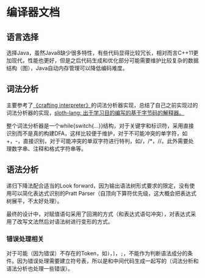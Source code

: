 # 编译器文档

## 语言选择

选择Java，虽然Java8缺少很多特性，有些代码显得比较冗长，相对而言C++11更加现代，性能也更好，但是之后代码生成和优化部分可能需要维护比较复杂的数据结构（图），Java自动内存管理可以降低编码难度。

## 词法分析

主要参考了[《crafting interpreter》](http://www.craftinginterpreters.com/)的词法分析器实现，总结了自己之前实现过的词法分析器的实现，[sloth-lang: 出于学习目的编写的基于字节码的解释器。](https://gitee.com/aaicy64/sloth-lang)

整个词法分析器是一个while{switch{...}}结构，对于关键字和标识符，采用直接识别而不是真的构建DFA，这样比较便于维护，对于不可能冲突的单字符，如+，-，直接识别，对于可能冲突的单双字符进行特判，如/，/*，//。此外需要处理数字串、注释和格式字符串等。

## 语法分析

递归下降法配合适当的Look forward，因为输出语法树形式要求的限定，没有使用可以简化表达式识别的Pratt Parser（自顶向下算符优先级，这大概会把表达式树展平，不太好处理）。

最终的设计中，对赋值语句采用了回溯的方式（和表达式语句冲突），对表达式采用了改写文法然后对语法树进行变形的方式。

### 错误处理相关

对于可能（因为错误）不存在的Token，如`)`，`]`，`;`，不能作为判断语法成分的条件。因为错误处理需要建立符号表，所以是和中间代码生成一起写的（词法分析和语法分析也处理一些错误）。
